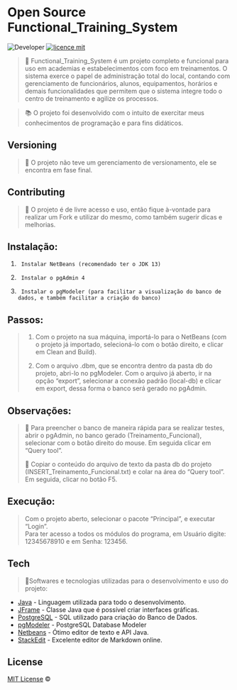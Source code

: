 
# Open Source Functional_Training_System
![Developer](https://img.shields.io/badge/GabrielFSSantos-Functional__Training__System-blue)
[![licence mit](https://img.shields.io/github/license/GabrielFSSantos/Functional_Training_System)](https://github.com/GabrielFSSantos/Functional_Training_System/blob/master/LICENSE.md)

> :bicyclist: Functional_Training_System é um projeto completo e funcional para uso em academias e estabelecimentos com foco em treinamentos. O sistema exerce o papel de administração total do local, contando com gerenciamento de funcionários, alunos, equipamentos, horários e demais funcionalidades que permitem que o sistema integre todo o centro de treinamento e agilize os processos.   <br>

> :books: O projeto foi desenvolvido com o intuito de exercitar meus conhecimentos de programação e para fins didáticos.

## Versioning
> :flags: O projeto não teve um gerenciamento de versionamento, ele se encontra em fase final.

## Contributing
> :information_desk_person: O projeto é de livre acesso e uso, então fique à-vontade para realizar um Fork e utilizar do mesmo, como também sugerir dicas e melhorias.

## Instalação:      
1.      Instalar NetBeans (recomendado ter o JDK 13)       
2.      Instalar o pgAdmin 4        
3.      Instalar o pgModeler (para facilitar a visualização do banco de dados, e também facilitar a criação do banco)

## Passos:           
>1. Com o projeto na sua máquina, importá-lo para o NetBeans (com o projeto já importado, selecioná-lo com o botão direito, e clicar em Clean and Build).
>
>2. Com o arquivo .dbm, que se encontra dentro da pasta db do projeto, abri-lo no pgModeler. Com o arquivo já aberto, ir na opção “export”, selecionar a conexão padrão (local-db) e clicar em export, dessa forma o banco será gerado no pgAdmin.          


## Observações:
> :floppy_disk: Para preencher o banco de maneira rápida para se realizar testes, abrir o pgAdmin, no banco gerado (Treinamento_Funcional), selecionar com o botão direito do mouse. Em seguida clicar em “Query tool”.
>       
> :page_facing_up: Copiar o conteúdo do arquivo de texto da pasta db do projeto (INSERT_Treinamento_Funcional.txt) e colar na área do “Query tool”. Em seguida, clicar no botão F5.         


## Execução:       
> Com o projeto aberto, selecionar o pacote “Principal”, e executar “Login”.        
> Para ter acesso a todos os módulos do programa, em Usuário digite: 12345678910 e em Senha: 123456. 

## Tech
> :space_invader:Softwares e tecnologias utilizadas para o desenvolvimento e uso do projeto:

* [Java] - Linguagem utilizada para todo o desenvolvimento.
* [JFrame] - Classe Java que é possível criar interfaces gráficas.
* [PostgreSQL] - SQL utilizado para criação do Banco de Dados.
* [pgModeler] - PostgreSQL Database Modeler
* [Netbeans] - Ótimo editor de texto e API Java.
* [StackEdit] - Excelente editor de Markdown online.

## License
[MIT License](https://github.com/afonsopacifer/open-source-boilerplate/blob/master/LICENSE.md) ©



[Java]: <https://www.java.com/pt_BR/>
[JFrame]: <https://docs.oracle.com/javase/7/docs/api/javax/swing/JFrame.html>
[PostgreSQL]: <https://www.postgresql.org/>
[pgModeler]: <https://pgmodeler.io/>
[Netbeans]: <https://netbeans.org/>
[StackEdit]: <https://stackedit.io/>
